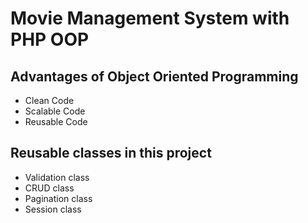 # Movie Management System with PHP OOP

## Advantages of Object Oriented Programming
* Clean Code
* Scalable Code
* Reusable Code

## Reusable classes in this project
* Validation class
* CRUD class
* Pagination class
* Session class